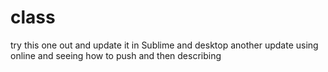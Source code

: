 # class
try this one out and update it in Sublime and desktop
another update using online
and seeing how to push
and then describing
